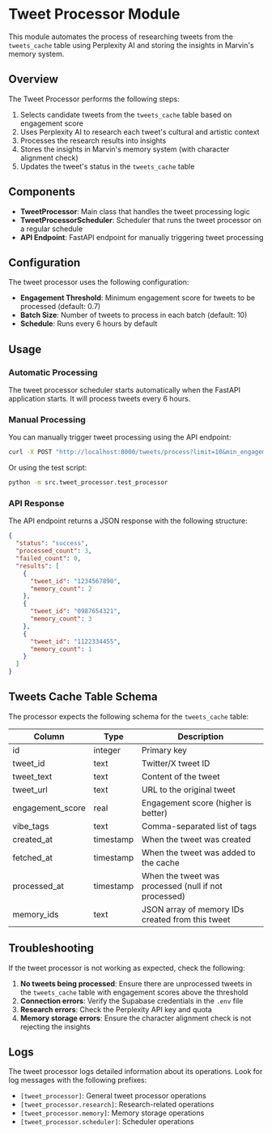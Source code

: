 # Tweet Processor Module

This module automates the process of researching tweets from the `tweets_cache` table using Perplexity AI and storing the insights in Marvin's memory system.

## Overview

The Tweet Processor performs the following steps:

1. Selects candidate tweets from the `tweets_cache` table based on engagement score
2. Uses Perplexity AI to research each tweet's cultural and artistic context
3. Processes the research results into insights
4. Stores the insights in Marvin's memory system (with character alignment check)
5. Updates the tweet's status in the `tweets_cache` table

## Components

- **TweetProcessor**: Main class that handles the tweet processing logic
- **TweetProcessorScheduler**: Scheduler that runs the tweet processor on a regular schedule
- **API Endpoint**: FastAPI endpoint for manually triggering tweet processing

## Configuration

The tweet processor uses the following configuration:

- **Engagement Threshold**: Minimum engagement score for tweets to be processed (default: 0.7)
- **Batch Size**: Number of tweets to process in each batch (default: 10)
- **Schedule**: Runs every 6 hours by default

## Usage

### Automatic Processing

The tweet processor scheduler starts automatically when the FastAPI application starts. It will process tweets every 6 hours.

### Manual Processing

You can manually trigger tweet processing using the API endpoint:

```bash
curl -X POST "http://localhost:8000/tweets/process?limit=10&min_engagement=0.7"
```

Or using the test script:

```bash
python -m src.tweet_processor.test_processor
```

### API Response

The API endpoint returns a JSON response with the following structure:

```json
{
  "status": "success",
  "processed_count": 3,
  "failed_count": 0,
  "results": [
    {
      "tweet_id": "1234567890",
      "memory_count": 2
    },
    {
      "tweet_id": "0987654321",
      "memory_count": 3
    },
    {
      "tweet_id": "1122334455",
      "memory_count": 1
    }
  ]
}
```

## Tweets Cache Table Schema

The processor expects the following schema for the `tweets_cache` table:

| Column | Type | Description |
|--------|------|-------------|
| id | integer | Primary key |
| tweet_id | text | Twitter/X tweet ID |
| tweet_text | text | Content of the tweet |
| tweet_url | text | URL to the original tweet |
| engagement_score | real | Engagement score (higher is better) |
| vibe_tags | text | Comma-separated list of tags |
| created_at | timestamp | When the tweet was created |
| fetched_at | timestamp | When the tweet was added to the cache |
| processed_at | timestamp | When the tweet was processed (null if not processed) |
| memory_ids | text | JSON array of memory IDs created from this tweet |

## Troubleshooting

If the tweet processor is not working as expected, check the following:

1. **No tweets being processed**: Ensure there are unprocessed tweets in the `tweets_cache` table with engagement scores above the threshold
2. **Connection errors**: Verify the Supabase credentials in the `.env` file
3. **Research errors**: Check the Perplexity API key and quota
4. **Memory storage errors**: Ensure the character alignment check is not rejecting the insights

## Logs

The tweet processor logs detailed information about its operations. Look for log messages with the following prefixes:

- `[tweet_processor]`: General tweet processor operations
- `[tweet_processor.research]`: Research-related operations
- `[tweet_processor.memory]`: Memory storage operations
- `[tweet_processor.scheduler]`: Scheduler operations
